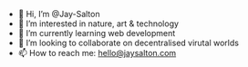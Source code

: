 - 👋 Hi, I’m @Jay-Salton
- 👀 I’m interested in nature, art & technology
- 🌱 I’m currently learning web development
- 💞️ I’m looking to collaborate on decentralised virutal worlds
- 📫 How to reach me: hello@jaysalton.com
